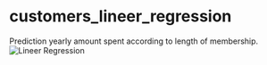# customers_lineer_regression
Prediction yearly amount spent according to length of membership.
![Lineer Regression](https://github.com/gurselturkeri/customers_lineer_regression/blob/main/graph.png)
